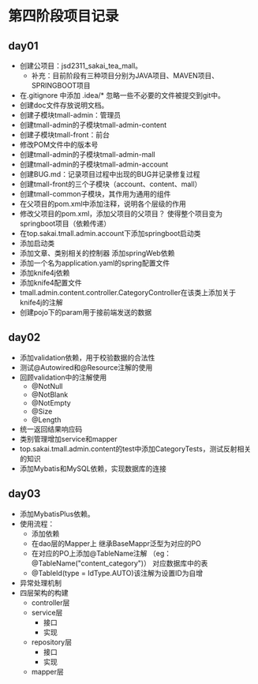# 第四阶段项目记录

## day01

* 创建公项目：jsd2311_sakai_tea_mall。
    * 补充：目前阶段有三种项目分别为JAVA项目、MAVEN项目、SPRINGBOOT项目
* 在.gitignore 中添加 .idea/* 忽略一些不必要的文件被提交到git中。
* 创建doc文件存放说明文档。
* 创建子模块tmall-admin：管理员
* 创建tmall-admin的子模块tmall-admin-content
* 创建子模块tmall-front：前台
* 修改POM文件中的版本号
* 创建tmall-admin的子模块tmall-admin-mall
* 创建tmall-admin的子模块tmall-admin-account
* 创建BUG.md：记录项目过程中出现的BUG并记录修复过程
* 创建tmall-front的三个子模块（account、content、mall）
* 创建tmall-common子模块，其作用为通用的组件
* 在父项目的pom.xml中添加注释，说明各个层级的作用
* 修改父项目的pom.xml，添加父项目的父项目？ 使得整个项目变为springboot项目（依赖传递）
* 在top.sakai.tmall.admin.account下添加springboot启动类
* 添加启动类
* 添加文章、类别相关的控制器 添加springWeb依赖
* 添加一个名为application.yaml的spring配置文件
* 添加knife4j依赖
* 添加knife4配置文件
* tmall.admin.content.controller.CategoryController在该类上添加关于knife4j的注解
* 创建pojo下的param用于接前端发送的数据

## day02

* 添加validation依赖，用于校验数据的合法性
* 测试@Autowired和@Resource注解的使用
* 回顾validation中的注解使用
    * @NotNull
    * @NotBlank
    * @NotEmpty
    * @Size
    * @Length
* 统一返回结果响应码
* 类别管理增加service和mapper
* top.sakai.tmall.admin.content的test中添加CategoryTests，测试反射相关的知识
* 添加Mybatis和MySQL依赖，实现数据库的连接

## day03

* 添加MybatisPlus依赖。
* 使用流程：
    * 添加依赖
    * 在dao层的Mapper上 继承BaseMappr泛型为对应的PO
    * 在对应的PO上添加@TableName注解 （eg：@TableName("content_category")） 对应数据库中的表
    * @TableId(type = IdType.AUTO)该注解为设置ID为自增
* 异常处理机制
* 四层架构的构建
  * controller层
  * service层
    * 接口
    * 实现
  * repository层
    * 接口
    * 实现
  * mapper层